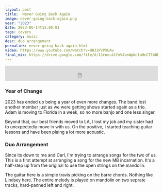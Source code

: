 ```yaml
---
layout: post
title:  Never Going Back Again
image: never-going-back-again.png
year: "2023"
date: 2023-06-14t12:00:01
tags: covers
category: music
desc: duo arrangement
permalink: never-going-back-again.html
video: https://www.youtube.com/watch?v=UHJiPVPXEAw
final_mix: https://drive.google.com/file/d/13rneu41fmV4bsWpbnlu9nCTEb0DjvDYR/view?usp=sharing
---
```


<iframe width="100%" height="50px" scrolling="no" frameborder="no" allow="autoplay" src="https://drive.google.com/file/d/13rneu41fmV4bsWpbnlu9nCTEb0DjvDYR/preview"></iframe>

### Year of Change

2023 has ended up being a year of even more changes. The band lost another member just as we were getting shows started again as a trio. Adam is moving to Florida in a week, so no more banjo and one less singer.

Beyond that, our best friends moved to LA, I lost my job and my sister had to unexpectedly move in with us. On the positive, I started teaching guitar lessons and have been plaing a lot more acoustic.

### Duo Arrangement

Since its down to me and Carl, I'm trying to arrange songs for the two of us. This is a first attempt at arranging a song for the new MB incarnation. It's a half-step up from the original to use the open strings on the mandolin.

The guitar here is a simple travis picking on the barre chords. Nothing like Lindsey here. The entire melody is played on mandolin on two seprate tracks, hard-panned left and right.


